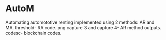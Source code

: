 # AutoM
Automating automototive renting
implemented using 2 methods: 
AR and MA.
threshold- RA code.
png capture 3 and capture 4- AR method outputs.
codesc- blockchain codes.
